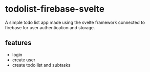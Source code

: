 # todolist-firebase-svelte
A simple todo list app made using the svelte framework connected to firebase for user authentication and storage.
## features
* login
* create user
* create todo list and subtasks
